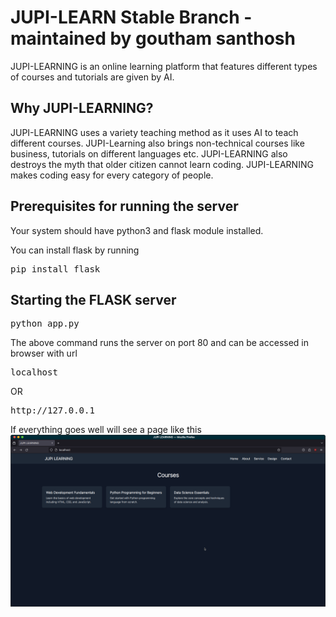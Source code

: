 # JUPI-LEARN Stable Branch - maintained by goutham santhosh
JUPI-LEARNING is an online learning platform that features different types of courses and tutorials are given by AI.

## Why JUPI-LEARNING?
JUPI-LEARNING uses a variety teaching method as it uses AI to teach different courses. JUPI-Learning also brings non-technical courses like business, tutorials on different languages etc. JUPI-LEARNING also destroys the myth that older citizen cannot learn coding. JUPI-LEARNING makes coding easy for every category of people.

## Prerequisites for running the server
Your system should have python3 and flask module installed.

You can install flask by running
<pre>
pip install flask
</pre>

## Starting the FLASK server
<pre>python app.py</pre>
The above command runs the server on port 80 and can be accessed in browser with url
<pre>localhost</pre>
OR
<pre>http://127.0.0.1</pre>

If everything goes well will see a page like this
![Image of django webserver running at port 80](screenshots/running-flask.png?raw=true)
